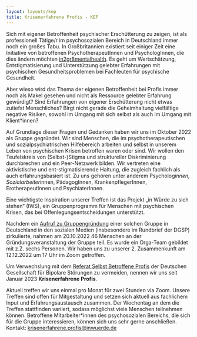 ```yaml
---
layout: layouts/kep
title: Krisenerfahrene Profis - KEP
---
```


Sich mit eigener Betroffenheit psychischer Erschütterung zu zeigen, ist als professionell Tätige/r im psychosozialen Bereich in Deutschland immer noch ein großes Tabu. In Großbritannien existiert seit einiger Zeit eine Initiative von betroffenen PsychotherapeutInnen und PsychologInnen, die dies ändern möchten [in2gr8mentalhealth][1]. Es geht um Wertschätzung, Entstigmatisierung und Unterstützung gelebter Erfahrungen mit psychischen Gesundheitsproblemen bei Fachleuten für psychische Gesundheit.

Aber wieso wird das Thema der eigenen Betroffenheit bei Profis immer noch als Makel gesehen und nicht als Ressource gelebter Erfahrung gewürdigt? Sind Erfahrungen von eigener Erschütterung nicht etwas zutiefst Menschliches? Birgt nicht gerade die Geheimhaltung vielfältige negative Risiken, sowohl im Umgang mit sich selbst als auch im Umgang mit Klient*innen?

Auf Grundlage dieser Fragen und Gedanken haben wir uns im Oktober 2022 als Gruppe gegründet. Wir sind Menschen, die im psychotherapeutischen und sozialpsychiatrischen Hilfebereich arbeiten und selbst in unserem Leben von psychischen Krisen betroffen waren oder sind. Wir wollen den Teufelskreis von (Selbst-)Stigma und struktureller Diskriminierung durchbrechen und ein Peer-Netzwerk bilden. Wir vertreten eine aktivistische und ent-stigmatisierende Haltung, die zugleich fachlich als auch erfahrungsbasiert ist. Zu uns gehören unter anderem Psycholog*innen, Sozialarbeiter*innen, PädagogInnen, KrankenpflegerInnen, ErotherapeutInnen und PsychiaterInnen.

Eine wichtigste Inspiration unserer Treffen ist das Projekt „in Würde zu sich stehen“ (IWS), ein Gruppenprogramm für Menschen mit psychischen Krisen, das bei Offenlegungsentscheidungen unterstützt.

Nachdem ein [Aufruf zu Gruppengründung][2] einer solchen Gruppe in Deutschland in den sozialen Medien (insbesondere im Rundbrief der DGSP) zirkulierte, nahmen am 20.10.2022 46 Menschen an der Gründungsveranstaltung der Gruppe teil. Es wurde ein Orga-Team gebildet mit z.Z. sechs Personen.
Wir haben uns zu unserer 2. Zusammenkunft am 12.12.2022 um 17 Uhr im Zoom getroffen.

Um Verwechslung mit dem [Referat Selbst Betroffene Profis][3] der Deutschen Gesellschaft für Bipolare Störungen zu vermeiden, nennen wir uns seit Januar 2023 __Krisenerfahrene Profis__.

Aktuell treffen wir uns einmal pro Monat für zwei Stunden via Zoom. Unsere Treffen sind offen für Mitgestaltung und setzen sich aktuell aus fachlichem Input und Erfahrungsaustausch zusammen. Der Wochentag an dem die Treffen stattfinden variiert, sodass möglichst viele Menschen teilnehmen können. 
Betroffene Mitarbeiter*innen des psychosozialen Bereichs, die sich für die Gruppe interessieren, können sich uns sehr gerne anschließen. Kontakt: <krisenerfahrene.profis@inwuerde.de>

[1]: https://www.in2gr8mentalhealth.com "In2g8mentalhealth"
[2]: https://www.dgsp-ev.de/fileadmin/user_files/dgsp/Bilder/Newsletter_Bilder/allgemein/Aufruf_selbstbetroffene_Profis.pdf "Aufruf zur Gruppengründung betroffne Profis"
[3]: https://dgbs.de/verein/dgbs-referate/referat-betroffene-und-profis "DGBS-Referat Selbst Betroffene Profis"